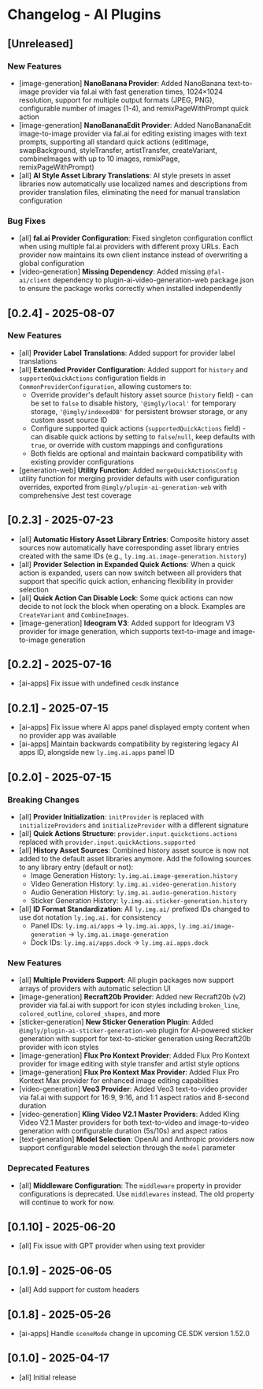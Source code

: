 # Changelog - AI Plugins

## [Unreleased]

### New Features

-   [image-generation] **NanoBanana Provider**: Added NanoBanana text-to-image provider via fal.ai with fast generation times, 1024×1024 resolution, support for multiple output formats (JPEG, PNG), configurable number of images (1-4), and remixPageWithPrompt quick action
-   [image-generation] **NanoBananaEdit Provider**: Added NanoBananaEdit image-to-image provider via fal.ai for editing existing images with text prompts, supporting all standard quick actions (editImage, swapBackground, styleTransfer, artistTransfer, createVariant, combineImages with up to 10 images, remixPage, remixPageWithPrompt)
-   [all] **AI Style Asset Library Translations**: AI style presets in asset libraries now automatically use localized names and descriptions from provider translation files, eliminating the need for manual translation configuration

### Bug Fixes

-   [all] **fal.ai Provider Configuration**: Fixed singleton configuration conflict when using multiple fal.ai providers with different proxy URLs. Each provider now maintains its own client instance instead of overwriting a global configuration
-   [video-generation] **Missing Dependency**: Added missing `@fal-ai/client` dependency to plugin-ai-video-generation-web package.json to ensure the package works correctly when installed independently

## [0.2.4] - 2025-08-07

### New Features

-   [all] **Provider Label Translations**: Added support for provider label translations
-   [all] **Extended Provider Configuration**: Added support for `history` and `supportedQuickActions` configuration fields in `CommonProviderConfiguration`, allowing customers to:
    -   Override provider's default history asset source (`history` field) - can be set to `false` to disable history, `'@imgly/local'` for temporary storage, `'@imgly/indexedDB'` for persistent browser storage, or any custom asset source ID
    -   Configure supported quick actions (`supportedQuickActions` field) - can disable quick actions by setting to `false`/`null`, keep defaults with `true`, or override with custom mappings and configurations
    -   Both fields are optional and maintain backward compatibility with existing provider configurations
-   [generation-web] **Utility Function**: Added `mergeQuickActionsConfig` utility function for merging provider defaults with user configuration overrides, exported from `@imgly/plugin-ai-generation-web` with comprehensive Jest test coverage

## [0.2.3] - 2025-07-23

-   [all] **Automatic History Asset Library Entries**: Composite history asset sources now automatically have corresponding asset library entries created with the same IDs (e.g., `ly.img.ai.image-generation.history`)
-   [all] **Provider Selection in Expanded Quick Actions**: When a quick action is expanded, users can now switch between all providers that support that specific quick action, enhancing flexibility in provider selection
-   [all] **Quick Action Can Disable Lock**: Some quick actions can now decide to not lock the block when operating on a block. Examples are `CreateVariant` and `CombineImages`.
-   [image-generation] **Ideogram V3**: Added support for Ideogram V3 provider for image generation, which supports text-to-image and image-to-image generation

## [0.2.2] - 2025-07-16

-   [ai-apps] Fix issue with undefined `cesdk` instance

## [0.2.1] - 2025-07-15

-   [ai-apps] Fix issue where AI apps panel displayed empty content when no provider app was available
-   [ai-apps] Maintain backwards compatibility by registering legacy AI apps ID, alongside new `ly.img.ai.apps` panel ID

## [0.2.0] - 2025-07-15

### Breaking Changes

-   [all] **Provider Initialization**: `initProvider` is replaced with `initializeProviders` and `initializeProvider` with a different signature
-   [all] **Quick Actions Structure**: `provider.input.quickctions.actions` replaced with `provider.input.quickActions.supported`
-   [all] **History Asset Sources**: Combined history asset source is now not added to the default asset libraries anymore. Add the following sources to any library entry (default or not):
    -   Image Generation History: `ly.img.ai.image-generation.history`
    -   Video Generation History: `ly.img.ai.video-generation.history`
    -   Audio Generation History: `ly.img.ai.audio-generation.history`
    -   Sticker Generation History: `ly.img.ai.sticker-generation.history`
-   [all] **ID Format Standardization**: All `ly.img.ai/` prefixed IDs changed to use dot notation `ly.img.ai.` for consistency
    -   Panel IDs: `ly.img.ai/apps` → `ly.img.ai.apps`, `ly.img.ai/image-generation` → `ly.img.ai.image-generation`
    -   Dock IDs: `ly.img.ai/apps.dock` → `ly.img.ai.apps.dock`

### New Features

-   [all] **Multiple Providers Support**: All plugin packages now support arrays of providers with automatic selection UI
-   [image-generation] **Recraft20b Provider**: Added new Recraft20b (v2) provider via fal.ai with support for icon styles including `broken_line`, `colored_outline`, `colored_shapes`, and more
-   [sticker-generation] **New Sticker Generation Plugin**: Added `@imgly/plugin-ai-sticker-generation-web` plugin for AI-powered sticker generation with support for text-to-sticker generation using Recraft20b provider with icon styles
-   [image-generation] **Flux Pro Kontext Provider**: Added Flux Pro Kontext provider for image editing with style transfer and artist style options
-   [image-generation] **Flux Pro Kontext Max Provider**: Added Flux Pro Kontext Max provider for enhanced image editing capabilities
-   [video-generation] **Veo3 Provider**: Added Veo3 text-to-video provider via fal.ai with support for 16:9, 9:16, and 1:1 aspect ratios and 8-second duration
-   [video-generation] **Kling Video V2.1 Master Providers**: Added Kling Video V2.1 Master providers for both text-to-video and image-to-video generation with configurable duration (5s/10s) and aspect ratios
-   [text-generation] **Model Selection**: OpenAI and Anthropic providers now support configurable model selection through the `model` parameter

### Deprecated Features

-   [all] **Middleware Configuration**: The `middleware` property in provider configurations is deprecated. Use `middlewares` instead. The old property will continue to work for now.

## [0.1.10] - 2025-06-20

-   [all] Fix issue with GPT provider when using text provider

## [0.1.9] - 2025-06-05

-   [all] Add support for custom headers

## [0.1.8] - 2025-05-26

-   [ai-apps] Handle `sceneMode` change in upcoming CE.SDK version 1.52.0

## [0.1.0] - 2025-04-17

-   [all] Initial release
